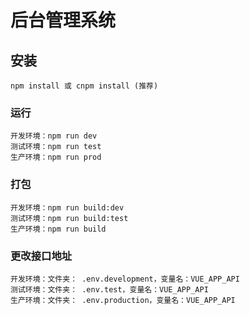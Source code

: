 # 后台管理系统

## 安装
```
npm install 或 cnpm install (推荐)
```

### 运行
```
开发环境：npm run dev
测试环境：npm run test
生产环境：npm run prod
```

### 打包
```
开发环境：npm run build:dev
测试环境：npm run build:test
生产环境：npm run build
```

### 更改接口地址
```
开发环境：文件夹： .env.development，变量名：VUE_APP_API
测试环境：文件夹： .env.test，变量名：VUE_APP_API
生产环境：文件夹： .env.production，变量名：VUE_APP_API
```
